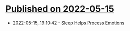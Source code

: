 # [Published on 2022-05-15](index.md)

* [2022-05-15, 19:10:42](https://news.ycombinator.com/item?id=31390111) - [Sleep Helps Process Emotions](https://www.unibe.ch/news/media_news/media_relations_e/media_releases/2022/media_releases_2022/how_sleep_helps_to_process_emotions/index_eng.html)
